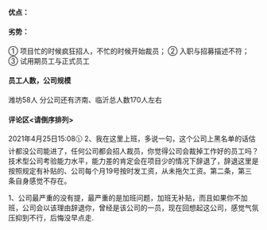 #### 优点：  

#### 劣势：  
① 项目忙的时候疯狂招人，不忙的时候开始裁员；
② 入职与招募描述不符；
③ 试用期员工与正式员工



  
#### 员工人数，公司规模
 潍坊58人
分公司还有济南、临沂总人数170人左右

#### 评论区<请倒序排列>

2021年4月25日15:08🕦
2、我在这里上班，多说一句，这个公司上黑名单的话估计都没公司能进了，任何公司都会招人裁员，你觉得公司会裁掉工作好的员工吗？技术型公司考验能力水平，能力差的肯定会在项目少的情况下辞退了，辞退这里是按照规定有补贴的、公司每个月19号按时发工资，从未拖欠工资。第二条，第三条自身感觉不存在。

1、公司最严重的没有提，最严重的是加班问题，加班无补贴，而且如果你不加班，公司会以该理由辞退你，曾经是该公司的一员，现在回想起这公司，感觉气氛压抑到不行，后悔没早点走.



